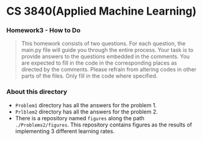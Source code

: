 # CS 3840(Applied Machine Learning)

### Homework3 - How to Do
> This homework consists of two questions. For each question, the main.py file will guide you through the entire process. Your task is to provide answers to the questions embedded in the comments. You are expected to fill in the code in the corresponding places as directed by the comments. Please refrain from altering codes in other parts of the files. Only fill in the code where specified.

### About this directory
- `Problem1` directory has all the answers for the problem 1.
- `Prlblem2` directory has all the answers for the problem 2.
- There is a repository named `figures` along the path `./Problems2/figures`. This repository contains figures as the results of implementing 3 different learning rates.
